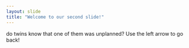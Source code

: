 ```yaml
---
layout: slide
title: "Welcome to our second slide!"
---
```

do twins know that one of them was unplanned?
Use the left arrow to go back!

